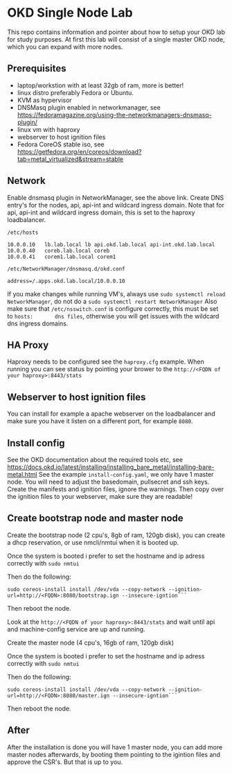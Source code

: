# OKD Single Node Lab

This repo contains information and pointer about how to setup your OKD lab for study purposes.
At first this lab will consist of a single master OKD node, which you can expand with more nodes.

## Prerequisites
- laptop/workstion with at least 32gb of ram, more is better!
- linux distro preferably Fedora or Ubuntu.
- KVM as hypervisor
- DNSMasq plugin enabled in networkmanager, see https://fedoramagazine.org/using-the-networkmanagers-dnsmasq-plugin/
- linux vm with haproxy
- webserver to host ignition files
- Fedora CoreOS stable iso, see https://getfedora.org/en/coreos/download?tab=metal_virtualized&stream=stable

##  Network
Enable dnsmasq plugin in NetworkManager, see the above link.
Create DNS entry's for the nodes, api, api-int and wildcard ingress domain. Note that for api, api-int and wildcard ingress domain, this is set to the haproxy loadbalancer.


```/etc/hosts```

```
10.0.0.10   lb.lab.local lb api.okd.lab.local api-int.okd.lab.local
10.0.0.40   coreb.lab.local coreb
10.0.0.41   corem1.lab.local corem1
```

```/etc/NetworkManager/dnsmasq.d/okd.conf```

```
address=/.apps.okd.lab.local/10.0.0.10
```

If you make changes while running VM's, always use ```sudo systemctl reload NetworkManager```, do not do a ```sudo systemctl restart NetworkManager```
Also make sure that ```/etc/nsswitch.conf``` is configure correctly, this must be set to ```hosts:       dns files```, otherwise you will get issues with the wildcard dns ingress domains.

## HA Proxy
Haproxy needs to be configured see the ```haproxy.cfg``` example. When running you can see status by pointing your brower to the ```http://<FQDN of your haproxy>:8443/stats``` 


## Webserver to host ignition files
You can install for example a apache webserver on the loadbalancer and make sure you have it listen on a different port, for example ```8080```.


## Install config
See the OKD documentation about the required tools etc, see https://docs.okd.io/latest/installing/installing_bare_metal/installing-bare-metal.html
See the example ```install-config.yaml```, we only have 1 master node. You will need to adjust the basedomain, pullsecret and ssh keys.
Create the manifests and ignition files, ignore the warnings. Then copy over the ignition files to your webserver, make sure they are readable!


## Create bootstrap node and master node
Create the bootstrap node (2 cpu's, 8gb of ram, 120gb disk), you can create a dhcp reservation, or use nmcli/nmtui when it is booted up.

Once the system is booted i prefer to set the hostname and ip adress correctly with ```sudo nmtui```

Then do the following:

```
sudo coreos-install install /dev/vda --copy-network --ignition-url=http://<FQDN>:8080/bootstrap.ign --insecure-igntion```
```

Then reboot the node.

Look at the ```http://<FQDN of your haproxy>:8443/stats``` and wait until api and machine-config service are up and running.

Create the master node (4 cpu's, 16gb of ram, 120gb disk)

Once the system is booted i prefer to set the hostname and ip adress correctly with ```sudo nmtui```

Then do the following:

```
sudo coreos-install install /dev/vda --copy-network --ignition-url=http://<FQDN>:8080/master.ign --insecure-igntion```
```

Then reboot the node.

## After
After the installation is done you will have 1 master node, you can add more master nodes afterwards, by booting them pointing to the igintion files and approve the CSR's.
But that is up to you.
